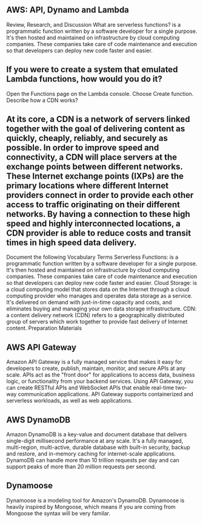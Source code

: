## AWS: API, Dynamo and Lambda
Review, Research, and Discussion
What are serverless functions?
is a programmatic function written by a software developer for a single purpose. It's then hosted and maintained on infrastructure by cloud computing companies. These companies take care of code maintenance and execution so that developers can deploy new code faster and easier.
## If you were to create a system that emulated Lambda functions, how would you do it?
Open the Functions page on the Lambda console.
Choose Create function.
Describe how a CDN works?
## At its core, a CDN is a network of servers linked together with the goal of delivering content as quickly, cheaply, reliably, and securely as possible. In order to improve speed and connectivity, a CDN will place servers at the exchange points between different networks. These Internet exchange points (IXPs) are the primary locations where different Internet providers connect in order to provide each other access to traffic originating on their different networks. By having a connection to these high speed and highly interconnected locations, a CDN provider is able to reduce costs and transit times in high speed data delivery.
Document the following Vocabulary Terms
Serverless Functions: is a programmatic function written by a software developer for a single purpose. It's then hosted and maintained on infrastructure by cloud computing companies. These companies take care of code maintenance and execution so that developers can deploy new code faster and easier.
Cloud Storage: is a cloud computing model that stores data on the Internet through a cloud computing provider who manages and operates data storage as a service. It's delivered on demand with just-in-time capacity and costs, and eliminates buying and managing your own data storage infrastructure.
CDN: a content delivery network (CDN) refers to a geographically distributed group of servers which work together to provide fast delivery of Internet content.
Preparation Materials
## AWS API Gateway
Amazon API Gateway is a fully managed service that makes it easy for developers to create, publish, maintain, monitor, and secure APIs at any scale. APIs act as the "front door" for applications to access data, business logic, or functionality from your backend services. Using API Gateway, you can create RESTful APIs and WebSocket APIs that enable real-time two-way communication applications. API Gateway supports containerized and serverless workloads, as well as web applications.

## AWS DynamoDB
Amazon DynamoDB is a key-value and document database that delivers single-digit millisecond performance at any scale. It's a fully managed, multi-region, multi-active, durable database with built-in security, backup and restore, and in-memory caching for internet-scale applications. DynamoDB can handle more than 10 trillion requests per day and can support peaks of more than 20 million requests per second.

## Dynamoose
Dynamoose is a modeling tool for Amazon's DynamoDB. Dynamoose is heavily inspired by Mongoose, which means if you are coming from Mongoose the syntax will be very familar.